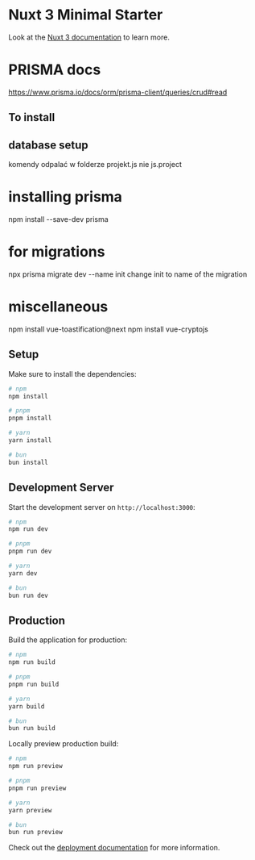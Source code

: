 # Nuxt 3 Minimal Starter

Look at the [Nuxt 3 documentation](https://nuxt.com/docs/getting-started/introduction) to learn more.






# PRISMA docs
https://www.prisma.io/docs/orm/prisma-client/queries/crud#read


## To install

## database setup
komendy odpalać w folderze projekt.js nie js.project
# installing prisma
npm install --save-dev prisma
# for migrations
npx prisma migrate dev --name init
change init to name of the migration

# miscellaneous
npm install vue-toastification@next
npm install vue-cryptojs

## Setup

Make sure to install the dependencies:

```bash
# npm
npm install

# pnpm
pnpm install

# yarn
yarn install

# bun
bun install
```

## Development Server

Start the development server on `http://localhost:3000`:

```bash
# npm
npm run dev

# pnpm
pnpm run dev

# yarn
yarn dev

# bun
bun run dev
```

## Production

Build the application for production:

```bash
# npm
npm run build

# pnpm
pnpm run build

# yarn
yarn build

# bun
bun run build
```

Locally preview production build:

```bash
# npm
npm run preview

# pnpm
pnpm run preview

# yarn
yarn preview

# bun
bun run preview
```

Check out the [deployment documentation](https://nuxt.com/docs/getting-started/deployment) for more information.
